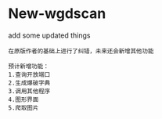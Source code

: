# New-wgdscan
add some updated things

```
在原版作者的基础上进行了纠错，未来还会新增其他功能

预计新增功能：
1.查询开放端口
2.生成爆破字典
3.调用其他程序
4.图形界面
5.爬取图片
```
